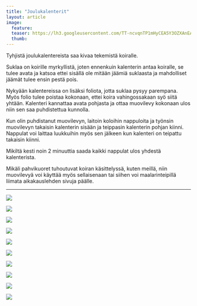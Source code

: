 ```yaml
---
title: "Joulukalenterit"
layout: article
image:
  feature:
  teaser: https://lh3.googleusercontent.com/TT-ncvqnTP1mHyCEA5Y3OZXAnEAzWUE--d-orMaYY3f0nKdUlYMleP1WkSypV0jA1QeoikQjMs8qLHVXEf5nT0jrqHeRlOVMkbrkY1QAD3LjOib86ItpQelwM9dxlxzHmS_UKVz7IqoLLKvLkL331_ia3ZhuiJ5mYD4YIW-8bOKT7lWKPyCoOuPyDsidVJLQfifJOuIk7c8tsAtM5_utVGdq-iWwK11khXq-c-ySBoV-QEOWE7kuqHKFt5aPNwKAjqa_Xh8JHH51dcY4AXj3hT6MMgQ55sUbZV5Xysc_9VqJ6jYlBSj0eemhxf2XOaENRxMJslABbRcPAgjXKAG_fqqPxT9FPFXDQSOC-wU566At7IZlXR9GgOh0pg2kk_C-0KWcketBqMHa4qIrupa8P16YTrfnXTvLPcyLSce85PAA5gnSZFA9erG-dTWDVDsoxzXBUfzvNWESwz8u_la890j4082FGwMq8JGD1lYv5XZ9DJw-VMu8DE78RvLBQrqu4W9iRIc765xF-fpS2lpXHJQyk-2csmeGkRSS8RMKpI2TDTYsxB1x1g6is3L0Mzj1JzkG=w245
  thumb:
---
```


Tyhjistä joulukalentereista saa kivaa tekemistä koiralle.

Suklaa on koirille myrkyllistä, joten ennenkuin kalenterin antaa koiralle, se tulee avata ja katsoa ettei sisällä ole mitään jäämiä suklaasta ja mahdolliset jäämät tulee ensin pestä pois.

Nykyään kalentereissa on lisäksi foliota, jotta suklaa pysyy parempana. Myös folio tulee poistaa kokonaan, ettei koira vahingossakaan syö siitä yhtään. Kalenteri kannattaa avata pohjasta ja ottaa muovilevy kokonaan ulos niin sen saa puhdistettua kunnolla.

Kun olin puhdistanut muovilevyn, laitoin koloihin nappuloita ja työnsin muovilevyn takaisin kalenterin sisään ja teippasin kalenterin pohjan kiinni. Nappulat voi laittaa luukkuihin myös sen jälkeen kun kalenteri on teipattu takaisin kiinni.

Mikiltä kesti noin 2 minuuttia saada kaikki nappulat ulos yhdestä kalenterista.

Mikäli pahvikuoret tuhoutuvat koiran käsittelyssä, kuten meillä, niin muovilevyä voi käyttää myös sellaisenaan tai siihen voi maalarinteipillä liimata aikakauslehden sivuja päälle.

---

[![](https://lh3.googleusercontent.com/_WklY_LezBQvDS3E0X_oNw8NNq0Z1Ozn6vLAL4sHQ9WBQZCT9u8AgQVQXEJcrMn5vPypcxOPTyb0oEpNOeURLUsy3HofS7j7mOvvCICUqaaDzHRWsVwV8SCKb2kz-nsvjLOWqPrW8V3UMLHSsZi-9VZzWXYXxqmIsSnHuJ4WTjea8NenNVFmzwD500l555jtlW9065Y82C4g5unP9UEUtCkE9agV5SML4SVwtHuYKmIwYNk98V48gntpgC__x7jFrmIT10UhVjaHgzASqR9zVAdVyqpmHT42gv2LAO_ThgDc0akKiaUfRenjMWgP78AHycZqwVHtDf1QTBn-kd9QoDzx3qPdQgDNwQpfW8W1KEdOuG2s0Z-t8pRtgLwWrCm6U7m8ZjlycIruz00sqxrf13Slqg8eqCmAp1E3Zf5KjvCDfjF3m6aN-CF7lthVtzBxsEMPXfP5_qNj3JIKXzGrNhKteeXA6bVI4Q0uyYvpCtvvFqxvHtIVp4my73wlv50qaUCrWnCTWKPnSl1gBDqKRKQKxDyXJIrNm_1PeBbP6E1VV8U73eF5p4kRJCnMaWC8k_k2=w800)](https://lh3.googleusercontent.com/_WklY_LezBQvDS3E0X_oNw8NNq0Z1Ozn6vLAL4sHQ9WBQZCT9u8AgQVQXEJcrMn5vPypcxOPTyb0oEpNOeURLUsy3HofS7j7mOvvCICUqaaDzHRWsVwV8SCKb2kz-nsvjLOWqPrW8V3UMLHSsZi-9VZzWXYXxqmIsSnHuJ4WTjea8NenNVFmzwD500l555jtlW9065Y82C4g5unP9UEUtCkE9agV5SML4SVwtHuYKmIwYNk98V48gntpgC__x7jFrmIT10UhVjaHgzASqR9zVAdVyqpmHT42gv2LAO_ThgDc0akKiaUfRenjMWgP78AHycZqwVHtDf1QTBn-kd9QoDzx3qPdQgDNwQpfW8W1KEdOuG2s0Z-t8pRtgLwWrCm6U7m8ZjlycIruz00sqxrf13Slqg8eqCmAp1E3Zf5KjvCDfjF3m6aN-CF7lthVtzBxsEMPXfP5_qNj3JIKXzGrNhKteeXA6bVI4Q0uyYvpCtvvFqxvHtIVp4my73wlv50qaUCrWnCTWKPnSl1gBDqKRKQKxDyXJIrNm_1PeBbP6E1VV8U73eF5p4kRJCnMaWC8k_k2=s0)

[![](https://lh3.googleusercontent.com/CqC30vbZr4UxUXQhxuZU_i19Gql9EPq8Hqt5MF4UsODPQCDTKnpPXZS1iPRmhxrUzaW04ufR3pkPmmnfKmEPAHAj0ecTzFBmdrOENQWL4uLD0wf_ROWh-z1uLeGYXGnRptCFPc72__B9JyA50TIo2jEd3Fl3gENIc0de4a5eLK7u4wUFeUKeaqFq7LWcwbNc6ljHMSj3OlH6MnOx6HgzohLOwelYn07jGxVL4OgYEWScHVjgmtskMJgZKYghFYyRq4HuOK7aaNxoWSfiKKLf7Qy-4mD_C6Qr2CTAyTnHSTrEgMFYhQtvfgk7hDmuaNmWjrbPt92BNwVsgwHEWkCVTPYiMeJw-lR_LCkUrPj0fgnaqKo9gIIc7dU89eQAaRx2gPh6F4_HT1uXmfxZBIaaLUQVJ-ceSkkwjnc1SbE7SHNvK-_ZnN_fJ48lD7x0c-SQ1-qlqHKff00d7TdwxKNaQ_C1Mzp5xWfMp6czc_trxl2HCuw95Fspasyujc24jLGBRbYgeHgWRkNUFskvzM1ihvZTZeoXeTGyP31qQiAxXxnEDwysgLcI82vGaCSGohGrcQ3f=w800)](https://lh3.googleusercontent.com/CqC30vbZr4UxUXQhxuZU_i19Gql9EPq8Hqt5MF4UsODPQCDTKnpPXZS1iPRmhxrUzaW04ufR3pkPmmnfKmEPAHAj0ecTzFBmdrOENQWL4uLD0wf_ROWh-z1uLeGYXGnRptCFPc72__B9JyA50TIo2jEd3Fl3gENIc0de4a5eLK7u4wUFeUKeaqFq7LWcwbNc6ljHMSj3OlH6MnOx6HgzohLOwelYn07jGxVL4OgYEWScHVjgmtskMJgZKYghFYyRq4HuOK7aaNxoWSfiKKLf7Qy-4mD_C6Qr2CTAyTnHSTrEgMFYhQtvfgk7hDmuaNmWjrbPt92BNwVsgwHEWkCVTPYiMeJw-lR_LCkUrPj0fgnaqKo9gIIc7dU89eQAaRx2gPh6F4_HT1uXmfxZBIaaLUQVJ-ceSkkwjnc1SbE7SHNvK-_ZnN_fJ48lD7x0c-SQ1-qlqHKff00d7TdwxKNaQ_C1Mzp5xWfMp6czc_trxl2HCuw95Fspasyujc24jLGBRbYgeHgWRkNUFskvzM1ihvZTZeoXeTGyP31qQiAxXxnEDwysgLcI82vGaCSGohGrcQ3f=s0)

[![](https://lh3.googleusercontent.com/tIshGCJoO4JHYETghZNzICUWkyiBgnnDhxpQ9fVYkR61sHh3hkx2mklRuCdmI5LygIGkNjzodNtEPC1k_-SjnlGAmLn0UU8V2iwsYbXC8iRqW83vWuatG00_ef2mxWBlDCdOjxWy8nG0tA2xpP1jKUL8VIfFmVMc308GG_1PDxwp8ghPuOSLjJYb_q8a4EaOxJvsN4CJ0p1dhLsRpB6YLy2D4-Ukqd4QT581UdddRgorRaZBW5xvr9ZDW3DlpbXvYvjT_UbobYQkicym9DjWhlhe2vMDveo_tCwuSUSmDISHwKykr-Cxnj5lAJMFnCmgAwlwx-EmqnVnkpy2YNZ8MgwaJiHol4YJPDvpFtIRHYbx4PktD2UIkd5lU3sXhxNIBUSuuPRu2dw7A5oIWmaTla5nLS8SSsu82ihYsdfw8-vuBgeUi_QXz6eOlgglVQlrkuP-AWuL3hAca6ScDHytAhqh37YeG8uEO28klv9tlNagCcJGPqhWInKvZbF39vw8yiA9WwHBEl_IXoWJvUeBgO6-PP-gjqLxRTJyrdPAQLSLy8zVI5tLFVmTQ5k9wAK9Y1qn=w800)](https://lh3.googleusercontent.com/tIshGCJoO4JHYETghZNzICUWkyiBgnnDhxpQ9fVYkR61sHh3hkx2mklRuCdmI5LygIGkNjzodNtEPC1k_-SjnlGAmLn0UU8V2iwsYbXC8iRqW83vWuatG00_ef2mxWBlDCdOjxWy8nG0tA2xpP1jKUL8VIfFmVMc308GG_1PDxwp8ghPuOSLjJYb_q8a4EaOxJvsN4CJ0p1dhLsRpB6YLy2D4-Ukqd4QT581UdddRgorRaZBW5xvr9ZDW3DlpbXvYvjT_UbobYQkicym9DjWhlhe2vMDveo_tCwuSUSmDISHwKykr-Cxnj5lAJMFnCmgAwlwx-EmqnVnkpy2YNZ8MgwaJiHol4YJPDvpFtIRHYbx4PktD2UIkd5lU3sXhxNIBUSuuPRu2dw7A5oIWmaTla5nLS8SSsu82ihYsdfw8-vuBgeUi_QXz6eOlgglVQlrkuP-AWuL3hAca6ScDHytAhqh37YeG8uEO28klv9tlNagCcJGPqhWInKvZbF39vw8yiA9WwHBEl_IXoWJvUeBgO6-PP-gjqLxRTJyrdPAQLSLy8zVI5tLFVmTQ5k9wAK9Y1qn=s0)

[![](https://lh3.googleusercontent.com/mYdTHybfa10IiKkNGT8TmWVWgUf4vAeSmYriYQv8TKlKrnxmmgd-5MvTy4bkqFhUc9I08orO2LF54yBxkp-NTCFhA8r0kvqQpxao326FAAXz5Xvcw9XknB95aqBFOS9_5AtleXHtu83E1ybuasjj4OQR0hWmylPZCBol-htxUIYm5ZPDHTXofLMLXZVjOKmUOt6O2Or85GvF5oazm2iYpThheB3uQgy5CBPhZ-vpFKXzfEQwpac1IwPFxuhHYeA4SEKYmU6E3AGzQZGPrv6IrdibloxvUOvk-8c9QbBhAXXaK5JvfO4ipcyqVamCwtkwo-AlHDjwofzE4PrSnMytbw7_27b8KwCpG04NFfjjOIzH_Zvr-gfOjCzFTjaaqLTDt5QYnOUHk2dss_HToPdGIZeDH_VhI2yUjuoQO5_nPIAk6NfvQggdoOJOQHx5wlolv6D5FrJMQvypw-CjYAHvZsBO2cBaNi_w_F4Ob0CnIGvBU3Oi5VQxvC43oPZiO8hgRqjwDUU0Fj7SoZinSSAcybOtC4LR8nKVybchmKfaJprvWLfGY6ytBv8WSZQQ4vWxhNCi=w800)](https://lh3.googleusercontent.com/mYdTHybfa10IiKkNGT8TmWVWgUf4vAeSmYriYQv8TKlKrnxmmgd-5MvTy4bkqFhUc9I08orO2LF54yBxkp-NTCFhA8r0kvqQpxao326FAAXz5Xvcw9XknB95aqBFOS9_5AtleXHtu83E1ybuasjj4OQR0hWmylPZCBol-htxUIYm5ZPDHTXofLMLXZVjOKmUOt6O2Or85GvF5oazm2iYpThheB3uQgy5CBPhZ-vpFKXzfEQwpac1IwPFxuhHYeA4SEKYmU6E3AGzQZGPrv6IrdibloxvUOvk-8c9QbBhAXXaK5JvfO4ipcyqVamCwtkwo-AlHDjwofzE4PrSnMytbw7_27b8KwCpG04NFfjjOIzH_Zvr-gfOjCzFTjaaqLTDt5QYnOUHk2dss_HToPdGIZeDH_VhI2yUjuoQO5_nPIAk6NfvQggdoOJOQHx5wlolv6D5FrJMQvypw-CjYAHvZsBO2cBaNi_w_F4Ob0CnIGvBU3Oi5VQxvC43oPZiO8hgRqjwDUU0Fj7SoZinSSAcybOtC4LR8nKVybchmKfaJprvWLfGY6ytBv8WSZQQ4vWxhNCi=s0)

[![](https://lh3.googleusercontent.com/zEfDTvTLKLmA0ebTN3LGNuW8QJLPhvkfaoGx9hcR1eNrMGh4PalRDT9pQhfvM5Zli5jC_aDu4W9HBZNdQDSpfIiCe72iXS25U5q8xuhdUtFRHlbVLXTf9b7OdrkaCiK4aevujv8xj4f0M6MAoGMwxfCxU_VG46TiF84htY3gfH-beoxOiL7dJkVie9CuQ87vfRGOlW98mi2KNgRcJFT24eG2pWXZaTzAnkTTx7qd8XXQUalC46REGO7b9A-s3x6bewpebzWpzuuXuRVtqM1MgWQygu3wFf2MDd0ALKy2g6mSe7P8_FcN-WG504YTMX-RYgbKdYKepWJ2CrSS8MbfEmnDLTu-5pQNdUtP1uaZS6iiDHtaSQ5KTPEZmJvFEStrtvnNqkGPrAV4lH-ZkE1pHw1lp62Gv2fl5yFkI2_KWZjE0DiM4kumFqcWriz2ST-R3Qf3XO-9Caqz6KAeUWIbBZSHKDUyyEn0oDDd0U6gAvAX9o07ThB_88SAUHc_XYOfFbsKKcEiqc3BB2pGWQCwqJbpv0D6TFuRjhk6vC8bA8oio__3TD7-ryRAGZcRqiTuoXPD=w800)](https://lh3.googleusercontent.com/zEfDTvTLKLmA0ebTN3LGNuW8QJLPhvkfaoGx9hcR1eNrMGh4PalRDT9pQhfvM5Zli5jC_aDu4W9HBZNdQDSpfIiCe72iXS25U5q8xuhdUtFRHlbVLXTf9b7OdrkaCiK4aevujv8xj4f0M6MAoGMwxfCxU_VG46TiF84htY3gfH-beoxOiL7dJkVie9CuQ87vfRGOlW98mi2KNgRcJFT24eG2pWXZaTzAnkTTx7qd8XXQUalC46REGO7b9A-s3x6bewpebzWpzuuXuRVtqM1MgWQygu3wFf2MDd0ALKy2g6mSe7P8_FcN-WG504YTMX-RYgbKdYKepWJ2CrSS8MbfEmnDLTu-5pQNdUtP1uaZS6iiDHtaSQ5KTPEZmJvFEStrtvnNqkGPrAV4lH-ZkE1pHw1lp62Gv2fl5yFkI2_KWZjE0DiM4kumFqcWriz2ST-R3Qf3XO-9Caqz6KAeUWIbBZSHKDUyyEn0oDDd0U6gAvAX9o07ThB_88SAUHc_XYOfFbsKKcEiqc3BB2pGWQCwqJbpv0D6TFuRjhk6vC8bA8oio__3TD7-ryRAGZcRqiTuoXPD=s0)

[![](https://lh3.googleusercontent.com/Xc-scsPZOYLveS6Rnz4aCtWz9jkqRWqTwDV3PAy1QdtpwjgB73bWUM73SPxZ2jM89MWqAbWk9wDV41pNhqnC7quHkQiNDthf_tlLDDkeICMULzq44FkpU7Iue64Dv652hFzFzKljWMC-q6thEILP3FtIGPWxrVTfXn133DSjKavYyI9yaBTkWRkOFF-seOcF-AJr492ynaVYm_1b9qUUqfc34O4La0TH5iMzLIA2KQ1eaKR51D_AT4CQzv8UVcwn2WKBYpW18Gem2vHIM-M3focNHW4taVwILWSUpm90QpX6CKkvFNBPx0wTbPmRWShxkoJMyVrDp4B0aYc19d4FqB9E0of03NDTx75k_bafbYbv22oMHez5Zes1GSnkvL4rwyDE8dxKXFvNEz4uOqolvyRzIMpn_6goZLqF25uuXMaeH4HAeRlkRASflzsfK6HSjZ8tspF3gVudgK52b107h2MzS_dMbG7Hl3TrkFy1p6Op07LIGN-OgvTCjJhhofo0xX5_0ZqQgShr0U-qEqfWUmPFWt-LcUz4w6g7MDfd6ZJnQ0Yje-C3oO4uIf-_05TXe2A9=w800)](https://lh3.googleusercontent.com/Xc-scsPZOYLveS6Rnz4aCtWz9jkqRWqTwDV3PAy1QdtpwjgB73bWUM73SPxZ2jM89MWqAbWk9wDV41pNhqnC7quHkQiNDthf_tlLDDkeICMULzq44FkpU7Iue64Dv652hFzFzKljWMC-q6thEILP3FtIGPWxrVTfXn133DSjKavYyI9yaBTkWRkOFF-seOcF-AJr492ynaVYm_1b9qUUqfc34O4La0TH5iMzLIA2KQ1eaKR51D_AT4CQzv8UVcwn2WKBYpW18Gem2vHIM-M3focNHW4taVwILWSUpm90QpX6CKkvFNBPx0wTbPmRWShxkoJMyVrDp4B0aYc19d4FqB9E0of03NDTx75k_bafbYbv22oMHez5Zes1GSnkvL4rwyDE8dxKXFvNEz4uOqolvyRzIMpn_6goZLqF25uuXMaeH4HAeRlkRASflzsfK6HSjZ8tspF3gVudgK52b107h2MzS_dMbG7Hl3TrkFy1p6Op07LIGN-OgvTCjJhhofo0xX5_0ZqQgShr0U-qEqfWUmPFWt-LcUz4w6g7MDfd6ZJnQ0Yje-C3oO4uIf-_05TXe2A9=s0)

[![](https://lh3.googleusercontent.com/LvqGado69OChPeJRIeZMpu60cCmApLK5CghYJAtzDH6sdhiPUet3PWSSOBgXCvi7OikLOlOfbVbKS9QxxeyAae4PsG3C3Zkqsaq4IYlaz7xN4OSJ5-sBU9wPEvJ7W8RUlExvQ5wNUnepPrRg4L9PHSnIHscoQNz8RSRTtKmtSiT2oTnsGEO4gzvposJy4C9EWOyOaw5Q8VkhtKFE3uVz0coJ4qeIUcxwxMIlZiKUFXdrQhKCf8Nb8r7_9_15vJRix-TD2z2sxXYw6sBKFXpAfqBHuMEL18zRujRYMQpyJTfCSZMfNBDOR0zf-abB5Tw_nuoscj0XEuw5tdhBUr3N1hTbrybZHFdyBfODeKFRHpuR0GXduYiB-bpxJDe8wecGtuUUltaVchPhpk6ibUk0zdkYtZQgJplrWswT7QpPZ_vfCuc_GqaD6SIEECasmP2_GFRvTgBqy9qc0IAMbk3mM47-Z-_tgfe9KklOEFvkTnEi5cp4gCgpYxVa7FQrewxH_7FBkkC1qzwHL_vNtqgrEPe9w-dWg7TYMee6bo7svR6B46eafATcBJ2185XmEspKHWRd=w800)](https://lh3.googleusercontent.com/LvqGado69OChPeJRIeZMpu60cCmApLK5CghYJAtzDH6sdhiPUet3PWSSOBgXCvi7OikLOlOfbVbKS9QxxeyAae4PsG3C3Zkqsaq4IYlaz7xN4OSJ5-sBU9wPEvJ7W8RUlExvQ5wNUnepPrRg4L9PHSnIHscoQNz8RSRTtKmtSiT2oTnsGEO4gzvposJy4C9EWOyOaw5Q8VkhtKFE3uVz0coJ4qeIUcxwxMIlZiKUFXdrQhKCf8Nb8r7_9_15vJRix-TD2z2sxXYw6sBKFXpAfqBHuMEL18zRujRYMQpyJTfCSZMfNBDOR0zf-abB5Tw_nuoscj0XEuw5tdhBUr3N1hTbrybZHFdyBfODeKFRHpuR0GXduYiB-bpxJDe8wecGtuUUltaVchPhpk6ibUk0zdkYtZQgJplrWswT7QpPZ_vfCuc_GqaD6SIEECasmP2_GFRvTgBqy9qc0IAMbk3mM47-Z-_tgfe9KklOEFvkTnEi5cp4gCgpYxVa7FQrewxH_7FBkkC1qzwHL_vNtqgrEPe9w-dWg7TYMee6bo7svR6B46eafATcBJ2185XmEspKHWRd=s0)

[![](https://lh3.googleusercontent.com/ZplO2O2slCoWRFZEKyUe9_vqhlaMVRCcIvMWy30sHjnBts4XPYQtZnouMjMvEXpR1bWslLi066a9aQbEUu4Lw7yxZIDXLSHcCFFBHUV-3IFdluYbxwlOellJdCAKQD9NpQCyUbE_wC1DYmrptusBaoUHFZlA0EKQyZCV0vedx47JTYt3BdYjn4VyG1bCvsklHJtAYX5UQ4gU-WpLFrejsHB4en_RtSaAn5Ailtj2KqJxIb-t47URgIu3729dNQnHSyvBmKaM0L5HSO1f0k5jP-LNtMBlu_dIIc8E1FYGareQ17vyu8qaGmNm2o0zdEVKFxA7X21Vk8NGHNyOcnYe0PkDvIXf02skCGfHQWLcH12wfRor1HhDNFuWXlfYvkSEWycglMPEruYXAHr7kkwyQ-w-iFDIj-g3MKd3LAP0DVtcpis0ii9iXnn0Bk6pA0oNRKHyAN-VojmF-qStQshZKyJY0LbxP_1Dwc8s1RGG3SJnj98zqD-QC-y1soeP8s-pPZDz413Jb2o8kwwXwIf6541Y3HWGG-v1Lhqbs3A-xSQHgoSe9CPkvbb7dOCKINmVuxE_=w800)](https://lh3.googleusercontent.com/ZplO2O2slCoWRFZEKyUe9_vqhlaMVRCcIvMWy30sHjnBts4XPYQtZnouMjMvEXpR1bWslLi066a9aQbEUu4Lw7yxZIDXLSHcCFFBHUV-3IFdluYbxwlOellJdCAKQD9NpQCyUbE_wC1DYmrptusBaoUHFZlA0EKQyZCV0vedx47JTYt3BdYjn4VyG1bCvsklHJtAYX5UQ4gU-WpLFrejsHB4en_RtSaAn5Ailtj2KqJxIb-t47URgIu3729dNQnHSyvBmKaM0L5HSO1f0k5jP-LNtMBlu_dIIc8E1FYGareQ17vyu8qaGmNm2o0zdEVKFxA7X21Vk8NGHNyOcnYe0PkDvIXf02skCGfHQWLcH12wfRor1HhDNFuWXlfYvkSEWycglMPEruYXAHr7kkwyQ-w-iFDIj-g3MKd3LAP0DVtcpis0ii9iXnn0Bk6pA0oNRKHyAN-VojmF-qStQshZKyJY0LbxP_1Dwc8s1RGG3SJnj98zqD-QC-y1soeP8s-pPZDz413Jb2o8kwwXwIf6541Y3HWGG-v1Lhqbs3A-xSQHgoSe9CPkvbb7dOCKINmVuxE_=s0)

[![](https://lh3.googleusercontent.com/Yj5V6or6L9CvWRvxwa74PyO9_-4myCxQOB7oHAqdEIyPgrxm0aSLZ4PE59sRYGVQRTZTl7rQ6BByq9WTaNiLFF8ztkxO-JhvjgYuIiUxenk00Hmx-MKg79d5rTYWCKYndt86JcpzKS98QogS78DQa5zjHf4Px2xI_SU6SsU0Xg1dJ4tKduE0MCH0kyoMgQXGwhFUP3PRf8UBk3yrPFyXRYXtgNGj-FmEC37KTcTg2sNVAjC5F_QuybXLdDtY4p5kJdHJiLz42Dd8h9GaecBnkqenMs6X4q-DK_rI1QlsySARB3J8VXHb3vDrBqQ01rqtCnoK9YF-LY5NtOI83N5bU8SofuKJP2aExN69MeoNwXPPRvKAhDA9PBVi2gWvgA-Ym_lsY_fIdIudjm4gmwRNdrPLTgbzRkdd3PFVhHV6xr2u1GfkYywu8FYaysvkaXb81MED17-12Q3TKyM8OVLykWWkviRuohoVVmJpRXZfotQybrHT-6WjW9oV33lMes_K1dLqGwrd3CrJc4I7nhgU0FT2xKil0KFFwvx5yE_7wfGWaE7Q-E-ajaFFy_8VSJh4y7mW=w800)](https://lh3.googleusercontent.com/Yj5V6or6L9CvWRvxwa74PyO9_-4myCxQOB7oHAqdEIyPgrxm0aSLZ4PE59sRYGVQRTZTl7rQ6BByq9WTaNiLFF8ztkxO-JhvjgYuIiUxenk00Hmx-MKg79d5rTYWCKYndt86JcpzKS98QogS78DQa5zjHf4Px2xI_SU6SsU0Xg1dJ4tKduE0MCH0kyoMgQXGwhFUP3PRf8UBk3yrPFyXRYXtgNGj-FmEC37KTcTg2sNVAjC5F_QuybXLdDtY4p5kJdHJiLz42Dd8h9GaecBnkqenMs6X4q-DK_rI1QlsySARB3J8VXHb3vDrBqQ01rqtCnoK9YF-LY5NtOI83N5bU8SofuKJP2aExN69MeoNwXPPRvKAhDA9PBVi2gWvgA-Ym_lsY_fIdIudjm4gmwRNdrPLTgbzRkdd3PFVhHV6xr2u1GfkYywu8FYaysvkaXb81MED17-12Q3TKyM8OVLykWWkviRuohoVVmJpRXZfotQybrHT-6WjW9oV33lMes_K1dLqGwrd3CrJc4I7nhgU0FT2xKil0KFFwvx5yE_7wfGWaE7Q-E-ajaFFy_8VSJh4y7mW=s0)

[![](https://lh3.googleusercontent.com/HZJB1KPgAItslCviFlyEnwqNzJDWVWYm0kte4gxvL1SgG1ESSVbIsKTliLSIIs6Dx4-GC-AEtZRhR6kgHHxaf9mBEb-ntSq038rwXxpP2gBfOq9DxNbiNv8BKXv9rqDS4y_z7Uvia5GAjaoDbedGmBCB8SjxSIRJD-3lgyikdjDzFmRW1VfiOzFPrbnNjoeI0K02gJ8i41pzD9rxvKOxHKcFL6yQkvrt9hPJRz19TiWF7ordliqxnZZc-71McMF5VRV32frAESqwCGEW65X_urNiQU3M4qdbIkiABq6ZwmTVzuSOp5IA8rKwcZADBnYLNWkDxBAKqSfJEJGKuHMPM1O_PuCI3dCIBDb6aGVuwkR6lFBl8NoElbogGvz7XWZ80uJoDbaCQzNmEQU-tqynG2CN3UcDGd5CZqr3ME0vRRvsccVLE0bD4dmHTe54xPK12-3q835ipSzg5xpfZ2fWnFVv0fAYRM_pU4BG1tnDaeB0hCA5I57e9BM7W25aojNXUPefheYvgXA_IzHvxInYk9PiNiiEE-rpGPkxjUfQjHLon5iBXFmK5J-aEfelPS8167fh=w800)](https://lh3.googleusercontent.com/HZJB1KPgAItslCviFlyEnwqNzJDWVWYm0kte4gxvL1SgG1ESSVbIsKTliLSIIs6Dx4-GC-AEtZRhR6kgHHxaf9mBEb-ntSq038rwXxpP2gBfOq9DxNbiNv8BKXv9rqDS4y_z7Uvia5GAjaoDbedGmBCB8SjxSIRJD-3lgyikdjDzFmRW1VfiOzFPrbnNjoeI0K02gJ8i41pzD9rxvKOxHKcFL6yQkvrt9hPJRz19TiWF7ordliqxnZZc-71McMF5VRV32frAESqwCGEW65X_urNiQU3M4qdbIkiABq6ZwmTVzuSOp5IA8rKwcZADBnYLNWkDxBAKqSfJEJGKuHMPM1O_PuCI3dCIBDb6aGVuwkR6lFBl8NoElbogGvz7XWZ80uJoDbaCQzNmEQU-tqynG2CN3UcDGd5CZqr3ME0vRRvsccVLE0bD4dmHTe54xPK12-3q835ipSzg5xpfZ2fWnFVv0fAYRM_pU4BG1tnDaeB0hCA5I57e9BM7W25aojNXUPefheYvgXA_IzHvxInYk9PiNiiEE-rpGPkxjUfQjHLon5iBXFmK5J-aEfelPS8167fh=s0)

